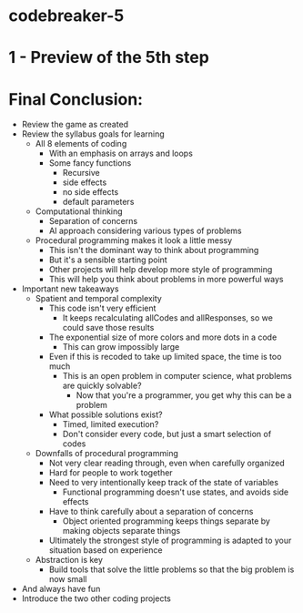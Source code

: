 # codebreaker-5

# 1 - Preview of the 5th step

# Final Conclusion:
- Review the game as created
- Review the syllabus goals for learning
  - All 8 elements of coding
    - With an emphasis on arrays and loops
    - Some fancy functions
      - Recursive
      - side effects
      - no side effects
      - default parameters
  - Computational thinking
    - Separation of concerns
    - AI approach considering various types of problems
  - Procedural programming makes it look a little messy
    - This isn't the dominant way to think about programming
    - But it's a sensible starting point
    - Other projects will help develop more style of programming
    - This will help you think about problems in more powerful ways
- Important new takeaways
  - Spatient and temporal complexity
    - This code isn't very efficient
      - It keeps recalculating allCodes and allResponses, so we could save those results
    - The exponential size of more colors and more dots in a code
      - This can grow impossibly large
    - Even if this is recoded to take up limited space, the time is too much
      - This is an open problem in computer science, what problems are quickly solvable?
        - Now that you're a programmer, you get why this can be a problem
    - What possible solutions exist?
      - Timed, limited execution?
      - Don't consider every code, but just a smart selection of codes
  - Downfalls of procedural programming
    - Not very clear reading through, even when carefully organized
    - Hard for people to work together
    - Need to very intentionally keep track of the state of variables
      - Functional programming doesn't use states, and avoids side effects
    - Have to think carefully about a separation of concerns
      - Object oriented programming keeps things separate by making objects separate things
    - Ultimately the strongest style of programming is adapted to your situation based on experience
  - Abstraction is key
    - Build tools that solve the little problems so that the big problem is now small
- And always have fun
- Introduce the two other coding projects
